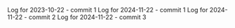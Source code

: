 Log for 2023-10-22 - commit 1
Log for 2024-11-22 - commit 1
Log for 2024-11-22 - commit 2
Log for 2024-11-22 - commit 3

